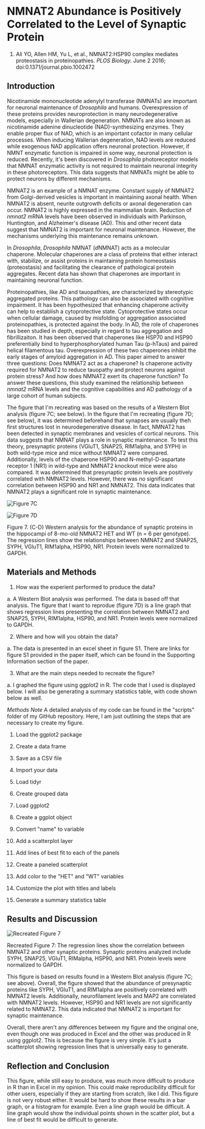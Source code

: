 # NMNAT2 Abundance is Positively Correlated to the Level of Synaptic Protein

1. Ali YO, Allen HM, Yu L, et al., NMNAT2:HSP90 complex mediates proteostasis in proteinopathies. *PLOS Biology.* June 2 2016; doi:0.1371/journal.pbio.1002472


## Introduction
Nicotinamide mononucleotide adenylyl transferase (NMNATs) are important for neuronal maintenance of *Drosophila* and humans. Overexpression of these proteins provides neuroprotection in many neurodegenerative models, especially in Wallerian degeneration. NMNATs are also known as nicotinamide adenine dinucleotide (NAD)-synthesizing enzymes. They enable proper flux of NAD, which is an important cofactor in many cellular processes. When inducing Wallerian degeneration, NAD levels are reduced while exogenous NAD application offers neuronal protection. However, if NMNT enzymatic function is impaired in some way, neuronal protection is reduced. Recently, it's been discovered in *Drosophila* photoreceptor models that NMNAT enzymatic activity is not required to maintain neuronal integrity in these photoreceptors. This data suggests that NMNATs might be able to protect neurons by different mechanisms.

NMNAT2 is an example of a NMNAT enzyme. Constant supply of NMNAT2 from Golgi-derived vesicles is important in maintaining axonal health. When NMNAT2 is absent, neurite outgrowth deficits or axonal degeneration can occur. NMNAT2 is highly expressed in the mammalian brain. Reduction of *nmnat2* mRNA levels have been observed in individuals with Parkinson, Huntington, and Alzheimer's disease (AD). This and other recent data suggest that NMNAT2 is important for neuronal maintenance. However, the mechanisms underlying this maintenance remains unknown.

In *Drosophila*, *Drosophila* NMNAT (*d*NMNAT) acts as a molecular chaperone. Molecular chaperones are a class of proteins that either interact with, stabilize, or assist proteins in maintaining protein homeostasis (proteostasis) and facilitating the clearance of pathological protein aggregates. Recent data has shown that chaperones are important in maintaining neuronal function.

Proteinopathies, like AD and tauopathies, are characterized by stereotypic aggregated proteins. This pathology can also be associated with cognitive impairment. It has been hypothesized that enhancing chaperone activity can help to establish a cytoprotective state. Cytoprotective states occur when cellular damage, caused by misfolding or aggregation associated proteinopathies, is protected against the body. In AD, the role of chaperones has been studied in depth, especially in regard to tau aggregation and fibrillizaiton. It has been observed that chaperones like HSP70 and HSP90 preferentially bind to hyperphosphorylated human Tau (p-hTaus) and paired helical filamentous tau. Overexpression of these two chaperones inhibit the early stages of amyloid aggregation in AD. This paper aimed to answer three questions: Does NMNAT2 act as a chaperone? Is chaperone activity required for NMNAT2 to reduce tauopathy and protect neurons against protein stress? And how does NMNAT2 exert its chaperone function? To answer these questions, this study examined the relationship between *nmnat2* mRNA levels and the cognitive capabilities and AD pathology of a large cohort of human subjects.

The figure that I'm recreating was based on the results of a Western Blot analysis (figure 7C; see below). In the figure that I'm recreating (figure 7D; see below), it was determined beforehand that synapses are usually theh first structures lost in neurodegenerative disease. In fact, NMNAT2 has been detected in synaptic membranes and vesicles of cortical neurons. This data suggests that NMNAT plays a role in synaptic maintenance. To test this theory, presynaptic proteins (VGluT1, SNAP25, RIM1alpha, and SYPH) in both wild-type mice and mice without NMNAT2 were compared. Additionally, levels of the chaperone HSP90 and N-methyl-D-aspartate receptor 1 (NR1) in wild-type and NMNAT2 knockout mice were also compared. It was determined that presynaptic protein levels are positively correlated with NMNAT2 levels. However, there was no significant correlation between HSP90 and NR1 and NMNAT2. This data indicates that NMNAT2 plays a significant role in synaptic maintenance.

![Figure 7C](https://github.com/Intro-Sci-Comp-UIowa/biol-4386-course-project-LexysMarie/blob/main/BIOL_project/Pictures/Screen%20Shot%202023-04-06%20at%2012.11.48%20PM.png)

![Figure 7D](https://github.com/Intro-Sci-Comp-UIowa/biol-4386-course-project-LexysMarie/blob/main/BIOL_project/Pictures/Screen%20Shot%202023-01-29%20at%202.13.03%20PM.png)

Figure 7. (C-D) Western analysis for the abundance of synaptic proteins in the hippocampi of 8-mo-old NMNAT2 HET and WT (n = 6 per genotype). The regression lines show the relationships between NMNAT2 and SNAP25, SYPH, VGluT1, RIM1alpha, HSP90, NR1. Protein levels were normalized to GAPDH.


## Materials and Methods
1. How was the experient performed to produce the data?

a. A Western Blot analysis was performed. The data is based off that analysis. The figure that I want to reprodue (figure 7D) is a line graph that shows regression lines presenting the correlation between NMNAT2 and SNAP25, SYPH, RIM1alpha, HSP90, and NR1. Protein levels were normalized to GAPDH.


2. Where and how will you obtain the data?

a. The data is presented in an excel sheet in figure S1. There are links for figure S1 provided in the paper itself, which can be found in the Supporting Information section of the paper.


3. What are the main steps needed to recreate the figure?

a. I graphed the figure using ggplot2 in R. The code that I used is displayed below. I will also be generating a summary statistics table, with code shown below as well.


*Methods*
*Note* A detailed analysis of my code can be found in the "scripts" folder of my GitHub repository. Here, I am just outlining the steps that are necessary to create my figure.


1. Load the ggplot2 package

2. Create a data frame

3. Save as a CSV file

4. Import your data

5. Load tidyr

6. Create grouped data

7. Load ggplot2

8. Create a ggplot object

9. Convert "name" to variable

10. Add a scatterplot layer

11. Add lines of best fit to each of the panels

12. Create a paneled scatterplot

13. Add color to the "HET" and "WT" variables

14. Customize the plot with titles and labels

15. Generate a summary statistics table


## Results and Discussion
![Recreated Figure 7](https://github.com/Intro-Sci-Comp-UIowa/biol-4386-course-project-LexysMarie/blob/main/BIOL_project/Intro%20to%20Scientific%20Computing%20Final%20Project.png)

Recreated Figure 7: The regression lines show the correlation between NMNAT2 and other synaptic proteins. Synaptic proteins analyzed include SYPH, SNAP25, VGluT1, RIMalpha, HSP90, and NR1. Protein levels were normalized to GAPDH.

This figure is based on results found in a Western Blot analysis (figure 7C; see above). Overall, the figure showed that the abundance of presynaptic proteins like SYPH, VGluT1, and RIM1alpha are positively correlated with NMNAT2 levels. Additionally, neurofilament levels and MAP2 are correlated with NMNAT2 levels. However, HSP90 and NR1 levels are not significantly related to NMNAT2. This data indicated that NMNAT2 is important for synaptic maintenance. 

Overall, there aren't any differences between my figure and the original one, even though one was produced in Excel and the other was produced in R using ggplot2. This is because the figure is very simple. It's just a scatterplot showing regression lines that is universally easy to generate.


## Reflection and Conclusion
This figure, while still easy to produce, was much more difficult to produce in R than in Excel in my opinion. This could make reproducibility difficult for other users, especially if they are starting from scratch, like I did. This figure is not very robust either. It would be hard to show these results in a bar graph, or a histogram for example. Even a line graph would be difficult. A line graph would show the individual points shown in the scatter plot, but a line of best fit would be difficult to generate. 
